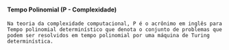 #### Tempo Polinomial (P - Complexidade)
```ad-hint
Na teoria da complexidade computacional, P é o acrônimo em inglês para Tempo polinomial determinístico que denota o conjunto de problemas que podem ser resolvidos em tempo polinomial por uma máquina de Turing determinística.
```
